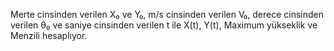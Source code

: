 Merte cinsinden verilen X₀ ve Y₀, m/s cinsinden verilen V₀, derece cinsinden verilen θ₀ ve saniye cinsinden verilen t ile X(t), Y(t), Maximum yükseklik ve Menzili hesaplıyor.
